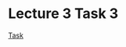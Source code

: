 Lecture 3 Task 3
=============
[Task](https://github.com/Markoham/modern-web-tools-with-node-js-book/blob/master/lectures/2014-09-09.md)
